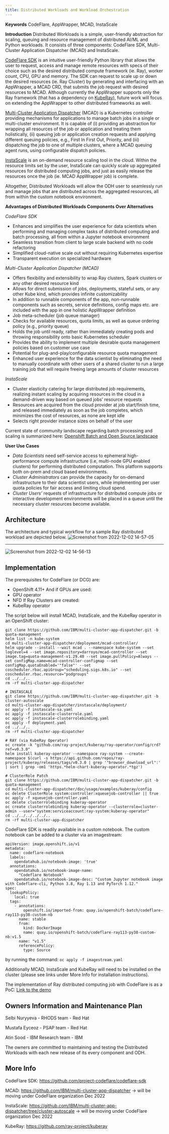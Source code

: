 ```yaml
---
title: Distributed Workloads and Workload Orchestration
---
```


**Keywords**
CodeFlare, AppWrapper, MCAD, InstaScale

**Introduction**
Distributed Workloads is a simple, user-friendly abstraction for scaling, queuing and resource management of distributed AI/ML and Python workloads. It consists of three components: CodeFlare SDK, Multi-Cluster Application Dispatcher (MCAD) and InstaScale.

[CodeFlare SDK](https://github.com/project-codeflare/codeflare-sdk) is an intuitive user-friendly Python library that allows the user to request, access and manage remote resources with specs of their choice such as the desired distributed compute framework (ie. Ray), worker count, CPU, GPU and memory. The SDK can request to scale up or down the desired resources (ie. Ray Cluster) by generating and interfacing with an AppWrapper, a MCAD CRD, that submits the job request with desired resources to MCAD. Although currently the AppWrapper supports only the Ray framework (that has a dependency on [KubeRay](https://github.com/ray-project/kuberay)), future work will focus on extending the AppWrapper to other distributed frameworks as well.

[Multi-Cluster Application Dispatcher](https://github.com/IBM/multi-cluster-app-dispatcher) (MCAD) is a Kubernetes controller providing mechanisms for applications to manage batch jobs in a single or multi-cluster environment. It is capable of (i) providing an abstraction for wrapping all resources of the job or application and treating them holistically, (ii) queuing job or application creation requests and applying different queuing policies, e.g., First In First Out, Priority, and (iii) dispatching the job to one of multiple clusters, where a MCAD queuing agent runs, using configurable dispatch policies.

[InstaScale](https://github.com/IBM/multi-cluster-app-dispatcher/tree/cluster-autoscale) is an on-demand resource scaling tool in the cloud. Within the resource limits set by the user, InstaScale can quickly scale up aggregated resources for distributed computing jobs, and just as easily release the resources once the job (ie. MCAD AppWrapper job) is complete. 

Altogether, Distributed Workloads will allow the ODH user to seamlessly run and manage jobs that are distributed across the aggregated resources, all from within the custom notebook environment. 

**Advantages of Distributed Workloads Components Over Alternatives**

*CodeFlare SDK*
- Enhances and simplifies the user experience for data scientists when performing and managing complex tasks of distributed computing and batch processing, all from within a Jupyter notebook environment
- Seamless transition from client to large scale backend with no code refactoring
- Simplified cloud-native scale out without requiring Kubernetes expertise
- Transparent execution on specialized hardware

*Multi-Cluster Application Dispatcher (MCAD)*
- Offers flexibility and extensibility to wrap Ray clusters, Spark clusters or any other desired resource kind
- Allows for direct submission of jobs, deployments, stateful sets, or any other Kube kind, which provides infinite customizability
- In addition to runnable components of the app, non-runnable components such as secrets, service definitions, config maps etc. are included with the app in one holistic AppWrapper definition
- Job meta-scheduler (job queue manager)
- Checks for available resources, quota limits, as well as queue ordering policy (e.g., priority queue)
- Holds the job until ready, rather than immediately creating pods and throwing responsibility onto basic Kubernetes scheduler
- Provides the ability to implement multiple desirable quota management policies based on customer use case
- Potential for plug-and-play/configurable resource quota management
- Enhanced user experience for the data scientist by eliminating the need to manually coordinate with other users of a shared cluster to run a large training job that will require freeing large amounts of cluster resources

*InstaScale*
- Cluster elasticity catering for large distributed job requirements, realizing instant scaling by acquiring resources in the cloud in a demand-driven way based on queued jobs’ resource requests
- Resources are acquired from the cloud provider at job start/finish time, and released immediately as soon as the job completes, which minimizes the cost of resources, as none are kept idle
- Selects right provider instance sizes on behalf of the user

Current state of community landscape regarding batch processing and scaling is summarized here:
[Openshift Batch and Open Source landscape](https://docs.google.com/document/d/1N6cqIwylnDRtqHoxiq8GdwO7AbvkcNEdpWil2CzkzNU/edit?usp=sharing)

**User Use Cases**
- *Data Scientists* need self-service access to ephemeral high-performance compute infrastructure (i.e, multi-node GPU enabled clusters) for performing distributed computation. This platform supports both on-prem and cloud based environments.
- *Cluster Administrators* can provide the capacity for on-demand infrastructure to their data scientist users, while implementing per user quota policies for fair access and limiting cloud spend. 
- *Cluster Users’* requests of infrastructure for distributed compute jobs or interactive development environments will be placed in a queue until the necessary cluster resources become available.      

## Architecture
The architecture and typical workflow for a sample Ray distributed workload are depicted below.
![Screenshot from 2022-12-02 14-57-05](https://user-images.githubusercontent.com/43946617/206355518-4b3ecd06-7290-4c4c-9f21-8bfb02011927.png)

------------------------------------------------------------------------------------------------------------------------------

![Screenshot from 2022-12-02 14-56-13](https://user-images.githubusercontent.com/43946617/206355725-96eba2dd-1b2f-489e-a396-981bdc6f0819.png)

## Implementation
The prerequisites for CodeFlare (or DCG) are:
- OpenShift 4.11+
And if GPUs are used:
- GPU operator
- NFD
If Ray Clusters are created:
- KubeRay operator

The script below will install MCAD, InstaScale, and the KubeRay operator in an OpenShift cluster:
```# MCAD
git clone https://github.com/IBM/multi-cluster-app-dispatcher.git -b quota-management
helm list -n kube-system
cd multi-cluster-app-dispatcher/deployment/mcad-controller/
helm upgrade --install --wait mcad . --namespace kube-system --set loglevel=4 --set image.repository=darroyo/mcad-controller --set image.tag=quota-management-v1.29.40 --set image.pullPolicy=Always --set configMap.name=mcad-controller-configmap --set configMap.quotaEnabled='"false"' --set coscheduler.rbac.apiGroup="scheduling.sigs.k8s.io" --set coscheduler.rbac.resource="podgroups"
cd ../../..
rm -rf multi-cluster-app-dispatcher

# INSTASCALE
git clone https://github.com/IBM/multi-cluster-app-dispatcher.git -b cluster-autoscale
cd multi-cluster-app-dispatcher/instascale/deployment/
oc apply -f instascale-sa.yaml
oc apply -f instascale-clusterrole.yaml
oc apply -f instascale-clusterrolebinding.yaml
oc apply -f deployment.yaml
cd ../../..
rm -rf multi-cluster-app-dispatcher

# RAY (via KubeRay Operator)
oc create -k "github.com/ray-project/kuberay/ray-operator/config/crd?ref=v0.3.0"
helm install kuberay-operator --namespace ray-system --create-namespace $(curl -s https://api.github.com/repos/ray-project/kuberay/releases/tags/v0.3.0 | grep '"browser_download_url":' | sort | grep -om1 'https.*helm-chart-kuberay-operator.*tgz')

# ClusterRole Patch
git clone https://github.com/IBM/multi-cluster-app-dispatcher.git -b quota-management
cd multi-cluster-app-dispatcher/doc/usage/examples/kuberay/config
oc delete ClusterRole system:controller:xqueuejob-controller || true
oc apply -f xqueuejob-controller.yaml
oc delete clusterrolebinding kuberay-operator
oc create clusterrolebinding kuberay-operator --clusterrole=cluster-admin --user="system:serviceaccount:ray-system:kuberay-operator"
cd ../../../../../..
rm -rf multi-cluster-app-dispatcher
```


CodeFlare SDK is readily available in a custom notebook. The custom notebook can be added to a cluster via an imagestream:
```kind: ImageStream
apiVersion: image.openshift.io/v1
metadata:
  name: codeflare-notebook
  labels:
    opendatahub.io/notebook-image: 'true'
  annotations:
    opendatahub.io/notebook-image-name:
      "Codeflare Notebook"
    opendatahub.io/notebook-image-desc: "Custom Jupyter notebook image with Codeflare-cli, Python 3.8, Ray 1.13 and PyTorch 1.12."
spec:
  lookupPolicy:
    local: true
  tags:
    - annotations:
        openshift.io/imported-from: quay.io/openshift-batch/codeflare-ray113-py38-custom-nb
      name: stable
      from:
        kind: DockerImage
        name: quay.io/openshift-batch/codeflare-ray113-py38-custom-nb:v1.5
      name: "v1.5"
      referencePolicy:
        type: Source 
```
by running the command:
`oc apply -f imagestream.yaml`

Additionally MCAD, InstaScale and KubeRay will need to be installed on the cluster (please see links under More Info for installation instructions).

The implementation of Ray distributed computing job with CodeFlare is  as a PoC:
[Link to the demo](https://drive.google.com/file/d/1SxySCzxrJi1NZFf_kRlgoiV9ipWmXbhF/view?usp=sharing)

## Owners Information and Maintenance Plan
Selbi Nuryyeva - RHODS team - Red Hat

Mustafa Eyceoz - PSAP team - Red Hat

Atin Sood - IBM Research team - IBM

The owners are committed to maintaining and testing the Distributed Workloads with each new release of its every component and ODH.

## More Info
CodeFlare SDK: https://github.com/project-codeflare/codeflare-sdk

MCAD: https://github.com/IBM/multi-cluster-app-dispatcher → will be moving under CodeFlare organization Dec 2022

InstaScale: https://github.com/IBM/multi-cluster-app-dispatcher/tree/cluster-autoscale  → will be moving under CodeFlare organization Dec 2022

KubeRay: https://github.com/ray-project/kuberay 
